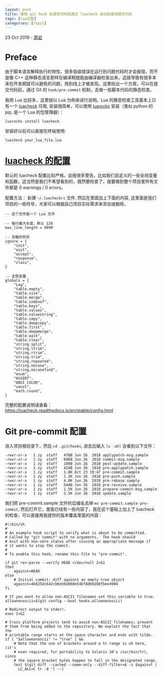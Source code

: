 ```yaml
---
layout: post
title: 使用 git hook 在提交代码前通过 luacheck 自动检查待提交代码 
tags: [lua文章]
categories: [topic]
---
```

23 Oct 2019 \- [周岩](/authors/zhouyan.html)

# Preface

由于脚本语言解释执行的特性，很多低级错误在运行到问题代码时才会报错，而不是像 C++
这种静态语言那样在编译期就能由编译器检查出来，这就导致有很多本来在开发期就可以避免的问题，拖到线上才被发现。这里给出一个方案，可以在提交代码前，通过 Git
的 `hook/pre-commit` 机制，去做一些脚本代码的静态检查。

我用 Lua 比较多，这里就以 Lua 为例来进行说明。Lua 的静态检查工具基本上只有一个
[luacheck](https://github.com/mpeterv/luacheck) 可用, 安装很简单，可以使用
[luarocks](https://luarocks.org/) 安装（类似 python 的 pip, 是一个 Lua 的包管理器）：

    
    
    luarocks install luacheck
    

安装好以后可以直接在终端使用:

    
    
    luacheck your_lua_file.lua
    

# [luacheck 的配置](https://luacheck.readthedocs.io/en/stable/config.html)

默认的 luacheck
配置比较严格，会报很多警告，比如我们自定义的一些全局变量和函数，这当然是我们不希望看到的，既然要检查了，就要做到整个项目里所有文件都是 0 warnings
/ 0 errors。

配置方法： 新建 `~/.luacheckrc` 文件, 然后在里面加上下面的内容, 这里面是我们项目的一些符号，大家可以根据自己项目实际需求来添加或删除。

    
    
    -- 这个文件是一个 Lua 文件
    
    -- 每行最大长度，默认 120
    max_line_length = 9999
    
    -- 忽略的符号
    ignore = {
        "init",
        "exit",
        "accept",
        "response",
        "class",
    }
    
    -- 全局变量
    globals = {
        "Log",
        "table.empty",
        "table.size",
        "table.merge",
        "table.indexof",
        "table.keys",
        "table.values",
        "table.valuestring",
        "table.copy",
        "table.deepcopy",
        "table.first",
        "table.deepmerge",
        "table.walk",
        "table.clear",
        "string.split",
        "string.ltrim",
        "string.rtrim",
        "string.trim",
        "string.repeated",
        "string.nocase",
        "string.nocasefind",
        "enum",
        "ASSERT",
        "ANSI_COLOR",
        "const",
        "math.round",
    }
    

完整的配置说明请查看：https://luacheck.readthedocs.io/en/stable/config.html

# Git pre-commit 配置

进入项目根目录下，然后 `cd .git/hooks`, 进去后输入 `ls -ahl` 会看到以下文件：

    
    
    -rwxr-xr-x   1 zy  staff   478B Jun 26  2018 applypatch-msg.sample
    -rwxr-xr-x   1 zy  staff   896B Jun 26  2018 commit-msg.sample
    -rwxr-xr-x   1 zy  staff   189B Jun 26  2018 post-update.sample
    -rwxr-xr-x   1 zy  staff   424B Jun 26  2018 pre-applypatch.sample
    -rwxr-xr-x   1 zy  staff   1.8K Oct 23 19:47 pre-commit.sample
    -rwxr-xr-x   1 zy  staff   1.3K Jun 26  2018 pre-push.sample
    -rwxr-xr-x   1 zy  staff   4.8K Jun 26  2018 pre-rebase.sample
    -rwxr-xr-x   1 zy  staff   544B Jun 26  2018 pre-receive.sample
    -rwxr-xr-x   1 zy  staff   1.5K Jun 26  2018 prepare-commit-msg.sample
    -rwxr-xr-x   1 zy  staff   3.5K Jun 26  2018 update.sample
    

我们把 pre-commit.sample 文件的后缀名去掉 `mv pre-commit.sample pre-commit`,
然后打开它，里面已经有一些内容了，我在这个基础上加上了 luacheck 的检查，可以直接用我提供的版本覆盖里面的内容：

    
    
    #!/bin/sh
    #
    # An example hook script to verify what is about to be committed.
    # Called by "git commit" with no arguments.  The hook should
    # exit with non-zero status after issuing an appropriate message if
    # it wants to stop the commit.
    #
    # To enable this hook, rename this file to "pre-commit".
    
    if git rev-parse --verify HEAD >/dev/null 2>&1
    then
    	against=HEAD
    else
    	# Initial commit: diff against an empty tree object
    	against=4b825dc642cb6eb9a060e54bf8d69288fbee4904
    fi
    
    # If you want to allow non-ASCII filenames set this variable to true.
    allownonascii=$(git config --bool hooks.allownonascii)
    
    # Redirect output to stderr.
    exec 1>&2
    
    # Cross platform projects tend to avoid non-ASCII filenames; prevent
    # them from being added to the repository. We exploit the fact that the
    # printable range starts at the space character and ends with tilde.
    if [ "$allownonascii" != "true" ] &&
    	# Note that the use of brackets around a tr range is ok here, (it's
    	# even required, for portability to Solaris 10's /usr/bin/tr), since
    	# the square bracket bytes happen to fall in the designated range.
    	test $(git diff --cached --name-only --diff-filter=A -z $against |
    	  LC_ALL=C tr -d '[ -~]